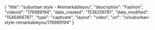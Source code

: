 {
    "title": "suburban style - #remarkableyou",
    "description": "Fashion",
    "videoid": "176989194",
    "date_created": "1536259781",
    "date_modified": "1546466787",
    "type": "captivate",
    "layout": "video",
    "url": "\/v\/suburban-style-remarkableyou\/176989194"
}